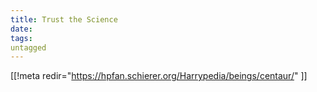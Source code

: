 ```yaml
---
title: Trust the Science
date: 
tags:
untagged
---
```

[[!meta redir="https://hpfan.schierer.org/Harrypedia/beings/centaur/" ]]
